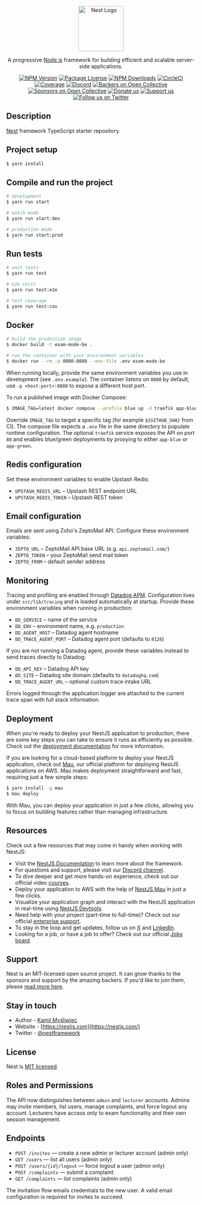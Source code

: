 <p align="center">
  <a href="http://nestjs.com/" target="blank"><img src="https://nestjs.com/img/logo-small.svg" width="120" alt="Nest Logo" /></a>
</p>

[circleci-image]: https://img.shields.io/circleci/build/github/nestjs/nest/master?token=abc123def456
[circleci-url]: https://circleci.com/gh/nestjs/nest

  <p align="center">A progressive <a href="http://nodejs.org" target="_blank">Node.js</a> framework for building efficient and scalable server-side applications.</p>
    <p align="center">
<a href="https://www.npmjs.com/~nestjscore" target="_blank"><img src="https://img.shields.io/npm/v/@nestjs/core.svg" alt="NPM Version" /></a>
<a href="https://www.npmjs.com/~nestjscore" target="_blank"><img src="https://img.shields.io/npm/l/@nestjs/core.svg" alt="Package License" /></a>
<a href="https://www.npmjs.com/~nestjscore" target="_blank"><img src="https://img.shields.io/npm/dm/@nestjs/common.svg" alt="NPM Downloads" /></a>
<a href="https://circleci.com/gh/nestjs/nest" target="_blank"><img src="https://img.shields.io/circleci/build/github/nestjs/nest/master" alt="CircleCI" /></a>
<a href="https://coveralls.io/github/nestjs/nest?branch=master" target="_blank"><img src="https://coveralls.io/repos/github/nestjs/nest/badge.svg?branch=master#9" alt="Coverage" /></a>
<a href="https://discord.gg/G7Qnnhy" target="_blank"><img src="https://img.shields.io/badge/discord-online-brightgreen.svg" alt="Discord"/></a>
<a href="https://opencollective.com/nest#backer" target="_blank"><img src="https://opencollective.com/nest/backers/badge.svg" alt="Backers on Open Collective" /></a>
<a href="https://opencollective.com/nest#sponsor" target="_blank"><img src="https://opencollective.com/nest/sponsors/badge.svg" alt="Sponsors on Open Collective" /></a>
  <a href="https://paypal.me/kamilmysliwiec" target="_blank"><img src="https://img.shields.io/badge/Donate-PayPal-ff3f59.svg" alt="Donate us"/></a>
    <a href="https://opencollective.com/nest#sponsor"  target="_blank"><img src="https://img.shields.io/badge/Support%20us-Open%20Collective-41B883.svg" alt="Support us"></a>
  <a href="https://twitter.com/nestframework" target="_blank"><img src="https://img.shields.io/twitter/follow/nestframework.svg?style=social&label=Follow" alt="Follow us on Twitter"></a>
</p>
  <!--[![Backers on Open Collective](https://opencollective.com/nest/backers/badge.svg)](https://opencollective.com/nest#backer)
  [![Sponsors on Open Collective](https://opencollective.com/nest/sponsors/badge.svg)](https://opencollective.com/nest#sponsor)-->

## Description

[Nest](https://github.com/nestjs/nest) framework TypeScript starter repository.

## Project setup

```bash
$ yarn install
```

## Compile and run the project

```bash
# development
$ yarn run start

# watch mode
$ yarn run start:dev

# production mode
$ yarn run start:prod
```

## Run tests

```bash
# unit tests
$ yarn run test

# e2e tests
$ yarn run test:e2e

# test coverage
$ yarn run test:cov
```

## Docker

```bash
# build the production image
$ docker build -t exam-mode-be .

# run the container with your environment variables
$ docker run --rm -p 8080:8080 --env-file .env exam-mode-be
```

When running locally, provide the same environment variables you use in development (see `.env.example`). The container listens on `8080` by default; use `-p <host-port>:8080` to expose a different host port.

To run a published image with Docker Compose:

```bash
$ IMAGE_TAG=latest docker compose --profile blue up -d traefik app-blue
```

Override `IMAGE_TAG` to target a specific tag (for example `${GITHUB_SHA}` from CI). The compose file expects a `.env` file in the same directory to populate runtime configuration. The optional `traefik` service exposes the API on port `80` and enables blue/green deployments by proxying to either `app-blue` or `app-green`.

## Redis configuration

Set these environment variables to enable Upstash Redis:

- `UPSTASH_REDIS_URL` – Upstash REST endpoint URL
- `UPSTASH_REDIS_TOKEN` – Upstash REST token

## Email configuration

Emails are sent using Zoho's ZeptoMail API. Configure these environment variables:

- `ZEPTO_URL` – ZeptoMail API base URL (e.g. `api.zeptomail.com/`)
- `ZEPTO_TOKEN` – your ZeptoMail send mail token
- `ZEPTO_FROM` – default sender address

## Monitoring

Tracing and profiling are enabled through [Datadog APM](https://docs.datadoghq.com/tracing/).
Configuration lives under `src/lib/tracing` and is loaded automatically at startup.
Provide these environment variables when running in production:

- `DD_SERVICE` – name of the service
- `DD_ENV` – environment name, e.g. `production`
- `DD_AGENT_HOST` – Datadog agent hostname
- `DD_TRACE_AGENT_PORT` – Datadog agent port (defaults to `8126`)

If you are not running a Datadog agent, provide these variables instead to send
traces directly to Datadog:

- `DD_API_KEY` – Datadog API key
- `DD_SITE` – Datadog site domain (defaults to `datadoghq.com`)
- `DD_TRACE_AGENT_URL` – optional custom trace intake URL

Errors logged through the application logger are attached to the current trace span with full stack information.

## Deployment

When you're ready to deploy your NestJS application to production, there are some key steps you can take to ensure it runs as efficiently as possible. Check out the [deployment documentation](https://docs.nestjs.com/deployment) for more information.

If you are looking for a cloud-based platform to deploy your NestJS application, check out [Mau](https://mau.nestjs.com), our official platform for deploying NestJS applications on AWS. Mau makes deployment straightforward and fast, requiring just a few simple steps:

```bash
$ yarn install -g mau
$ mau deploy
```

With Mau, you can deploy your application in just a few clicks, allowing you to focus on building features rather than managing infrastructure.

## Resources

Check out a few resources that may come in handy when working with NestJS:

- Visit the [NestJS Documentation](https://docs.nestjs.com) to learn more about the framework.
- For questions and support, please visit our [Discord channel](https://discord.gg/G7Qnnhy).
- To dive deeper and get more hands-on experience, check out our official video [courses](https://courses.nestjs.com/).
- Deploy your application to AWS with the help of [NestJS Mau](https://mau.nestjs.com) in just a few clicks.
- Visualize your application graph and interact with the NestJS application in real-time using [NestJS Devtools](https://devtools.nestjs.com).
- Need help with your project (part-time to full-time)? Check out our official [enterprise support](https://enterprise.nestjs.com).
- To stay in the loop and get updates, follow us on [X](https://x.com/nestframework) and [LinkedIn](https://linkedin.com/company/nestjs).
- Looking for a job, or have a job to offer? Check out our official [Jobs board](https://jobs.nestjs.com).

## Support

Nest is an MIT-licensed open source project. It can grow thanks to the sponsors and support by the amazing backers. If you'd like to join them, please [read more here](https://docs.nestjs.com/support).

## Stay in touch

- Author - [Kamil Myśliwiec](https://twitter.com/kammysliwiec)
- Website - [https://nestjs.com](https://nestjs.com/)
- Twitter - [@nestframework](https://twitter.com/nestframework)

## License

Nest is [MIT licensed](https://github.com/nestjs/nest/blob/master/LICENSE).

## Roles and Permissions

The API now distinguishes between `admin` and `lecturer` accounts. Admins may invite members, list users, manage complaints, and force logout any account. Lecturers have access only to exam functionality and their own session management.

## Endpoints

- `POST /invites` — create a new admin or lecturer account (admin only)
- `GET /users` — list all users (admin only)
- `POST /users/{id}/logout` — force logout a user (admin only)
- `POST /complaints` — submit a complaint
- `GET /complaints` — list complaints (admin only)

The invitation flow emails credentials to the new user. A valid email configuration is required for invites to succeed.
